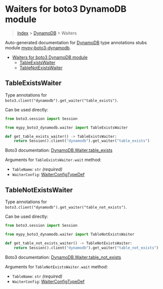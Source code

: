 <a id="waiters-for-boto3-dynamodb-module"></a>

# Waiters for boto3 DynamoDB module

> [Index](../README.md) > [DynamoDB](./README.md) > Waiters

Auto-generated documentation for
[DynamoDB](https://boto3.amazonaws.com/v1/documentation/api/latest/reference/services/dynamodb.html#DynamoDB)
type annotations stubs module
[mypy-boto3-dynamodb](https://pypi.org/project/mypy-boto3-dynamodb/).

- [Waiters for boto3 DynamoDB module](#waiters-for-boto3-dynamodb-module)
  - [TableExistsWaiter](#tableexistswaiter)
  - [TableNotExistsWaiter](#tablenotexistswaiter)

<a id="tableexistswaiter"></a>

## TableExistsWaiter

Type annotations for `boto3.client("dynamodb").get_waiter("table_exists")`.

Can be used directly:

```python
from boto3.session import Session

from mypy_boto3_dynamodb.waiter import TableExistsWaiter

def get_table_exists_waiter() -> TableExistsWaiter:
    return Session().client("dynamodb").get_waiter("table_exists")
```

Boto3 documentation:
[DynamoDB.Waiter.table_exists](https://boto3.amazonaws.com/v1/documentation/api/latest/reference/services/dynamodb.html#DynamoDB.Waiter.TableExists)

Arguments for `TableExistsWaiter.wait` method:

- `TableName`: `str` *(required)*
- `WaiterConfig`: [WaiterConfigTypeDef](./type_defs.md#waiterconfigtypedef)

<a id="tablenotexistswaiter"></a>

## TableNotExistsWaiter

Type annotations for `boto3.client("dynamodb").get_waiter("table_not_exists")`.

Can be used directly:

```python
from boto3.session import Session

from mypy_boto3_dynamodb.waiter import TableNotExistsWaiter

def get_table_not_exists_waiter() -> TableNotExistsWaiter:
    return Session().client("dynamodb").get_waiter("table_not_exists")
```

Boto3 documentation:
[DynamoDB.Waiter.table_not_exists](https://boto3.amazonaws.com/v1/documentation/api/latest/reference/services/dynamodb.html#DynamoDB.Waiter.TableNotExists)

Arguments for `TableNotExistsWaiter.wait` method:

- `TableName`: `str` *(required)*
- `WaiterConfig`: [WaiterConfigTypeDef](./type_defs.md#waiterconfigtypedef)
